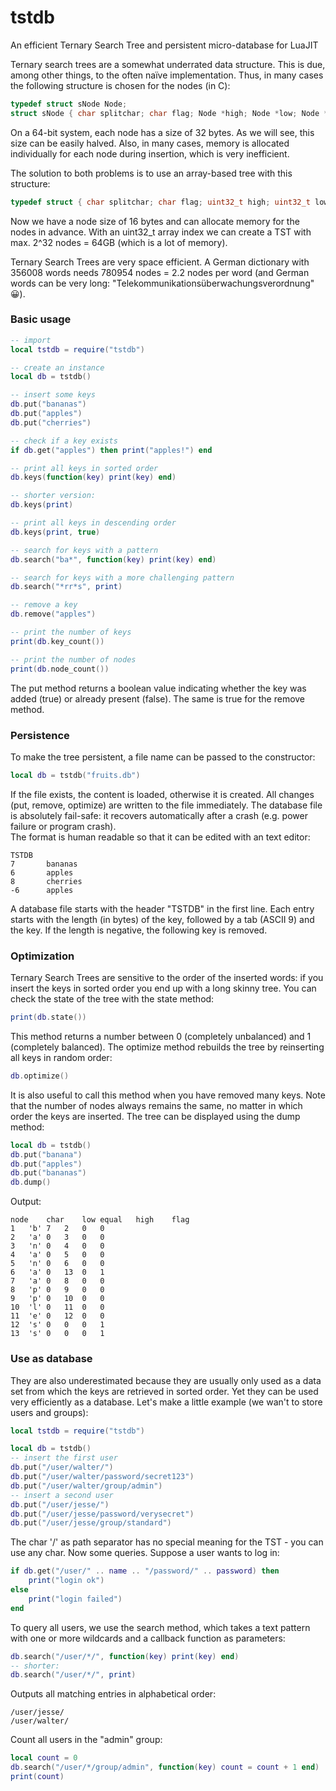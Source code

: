 # tstdb
An efficient Ternary Search Tree and persistent micro-database for LuaJIT

Ternary search trees are a somewhat underrated data structure. This is due, among other things, to the often naïve implementation. Thus, in many cases the following structure is chosen for the nodes (in C): 
```C
typedef struct sNode Node;
struct sNode { char splitchar; char flag; Node *high; Node *low; Node *equal; };
```
On a 64-bit system, each node has a size of 32 bytes. As we will see, this size can be easily halved. Also, in many cases, memory is allocated individually for each node during insertion, which is very inefficient.

The solution to both problems is to use an array-based tree with this structure:
```C
typedef struct { char splitchar; char flag; uint32_t high; uint32_t low; uint32_t equal; } Node;
```
Now we have a node size of 16 bytes and can allocate memory for the nodes in advance. With an uint32_t array index we can create a TST with max. 2^32 nodes = 64GB (which is a lot of memory). 

Ternary Search Trees are very space efficient. A German dictionary with 356008 words needs 780954 nodes = 2.2 nodes per word (and German words can be very long: "Telekommunikationsüberwachungsverordnung" 😀).

### Basic usage
```Lua
-- import 
local tstdb = require("tstdb")

-- create an instance  
local db = tstdb()

-- insert some keys
db.put("bananas")
db.put("apples")
db.put("cherries")

-- check if a key exists
if db.get("apples") then print("apples!") end

-- print all keys in sorted order
db.keys(function(key) print(key) end)

-- shorter version:
db.keys(print)

-- print all keys in descending order
db.keys(print, true)

-- search for keys with a pattern
db.search("ba*", function(key) print(key) end)

-- search for keys with a more challenging pattern
db.search("*rr*s", print)

-- remove a key
db.remove("apples")

-- print the number of keys
print(db.key_count())

-- print the number of nodes
print(db.node_count())
```
The put method returns a boolean value indicating whether the key was added (true) or already present (false). The same is true for the remove method.

### Persistence
To make the tree persistent, a file name can be passed to the constructor:
```Lua
local db = tstdb("fruits.db")
```
If the file exists, the content is loaded, otherwise it is created. All changes (put, remove, optimize) are written to the file immediately.
The database file is absolutely fail-safe: it recovers automatically after a crash (e.g. power failure or program crash).  
The format is human readable so that it can be edited with an text editor:
```
TSTDB
7       bananas
6       apples
8       cherries
-6      apples
```
A database file starts with the header "TSTDB" in the first line. Each entry starts with the length (in bytes) of the key, followed by a tab (ASCII 9) and the key. If the length is negative, the following key is removed.

### Optimization
Ternary Search Trees are sensitive to the order of the inserted words: if you insert the keys in sorted order you end up with a long skinny tree. You can check the state of the tree with the state method:
```Lua
print(db.state())
```
This method returns a number between 0 (completely unbalanced) and 1 (completely balanced). The optimize method rebuilds the tree by reinserting all keys in random order:
```Lua
db.optimize()
```
It is also useful to call this method when you have removed many keys. Note that the number of nodes always remains the same, no matter in which order the keys are inserted.
The tree can be displayed using the dump method:
```Lua
local db = tstdb()
db.put("banana")
db.put("apples")
db.put("bananas")
db.dump()
```
Output:
```
node	char	low	equal	high	flag
1	'b'	7	2	0	0
2	'a'	0	3	0	0
3	'n'	0	4	0	0
4	'a'	0	5	0	0
5	'n'	0	6	0	0
6	'a'	0	13	0	1
7	'a'	0	8	0	0
8	'p'	0	9	0	0
9	'p'	0	10	0	0
10	'l'	0	11	0	0
11	'e'	0	12	0	0
12	's'	0	0	0	1
13	's'	0	0	0	1
```
### Use as database
They are also underestimated because they are usually only used as a data set from which the keys are retrieved in sorted order. Yet they can be used very efficiently as a database. Let's make a little example (we wan't to store users and groups):
```Lua
local tstdb = require("tstdb")

local db = tstdb()
-- insert the first user
db.put("/user/walter/")
db.put("/user/walter/password/secret123")
db.put("/user/walter/group/admin")
-- insert a second user
db.put("/user/jesse/")
db.put("/user/jesse/password/verysecret")
db.put("/user/jesse/group/standard")
```
The char '/' as path separator has no special meaning for the TST - you can use any char.
Now some queries. Suppose a user wants to log in:
```Lua
if db.get("/user/" .. name .. "/password/" .. password) then
    print("login ok")
else
    print("login failed")
end
```
To query all users, we use the search method, which takes a text pattern with one or more wildcards and a callback function as parameters:
```Lua
db.search("/user/*/", function(key) print(key) end)
-- shorter:
db.search("/user/*/", print)
```
Outputs all matching entries in alphabetical order:  
```
/user/jesse/  
/user/walter/
```
Count all users in the "admin" group:
```Lua
local count = 0
db.search("/user/*/group/admin", function(key) count = count + 1 end)
print(count)
```
